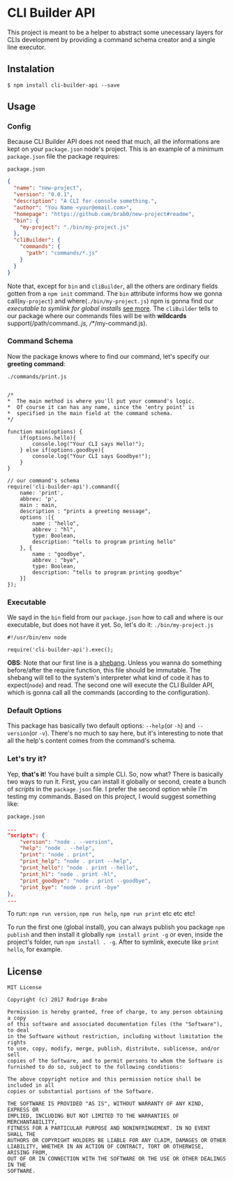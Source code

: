 CLI Builder API
===============
This project is meant to be a helper to abstract some unecessary layers for CLIs development by providing a command schema creator and a single line executor.

## Instalation
    $ npm install cli-builder-api --save

## Usage
### Config
Because CLI Builder API does not need that much, all the informations are kept on your `package.json` node's project. This is an example of a minimum `package.json` file the package requires:

`package.json`
```json
{
  "name": "new-project",
  "version": "0.0.1",
  "description": "A CLI for console something.",
  "author": "You Name <your@email.com>",
  "homepage": "https://github.com/brab0/new-project#readme",
  "bin": {
    "my-project": "./bin/my-project.js"
  },
  "cliBuilder": {
    "commands": {
      "path": "commands/*.js"
    }
  }
}
```
Note that, except for `bin` and `cliBuilder`, all the others are ordinary fields gotten from a `npm init` command. The `bin` attribute informs how we gonna call(`my-project`) and where(`./bin/my-project.js`) npm is gonna find our *executable to symlink for global installs* [see more](https://docs.npmjs.com/files/package.json#bin). The `cliBuilder` tells to our package where our commands files will be with **wildcards** support(/path/command.*.js, /\**/my-command.js).

### Command Schema
Now the package knows where to find our command, let's specify our **greeting command**:

`./commands/print.js`
```node

/*
*  The main method is where you'll put your command's logic. 
*  Of course it can has any name, since the 'entry point' is
*  specified in the main field at the command schema.
*/

function main(options) {
    if(options.hello){
        console.log("Your CLI says Hello!");
    } else if(options.goodbye){
        console.log("Your CLI says Goodbye!");
    }
}

// our command's schema
require('cli-builder-api').command({
    name: 'print',
    abbrev: 'p',
    main : main,
    description : "prints a greeting message",
    options :[{
        name : "hello",
        abbrev : "hl",
        type: Boolean,
        description: "tells to program printing hello"
    }, {
        name : "goodbye",
        abbrev : "bye",
        type: Boolean,
        description: "tells to program printing goodbye"
    }]
});
```

### Executable
We sayd in the `bin` field from our `package.json` how to call and where is our executable, but does not have it yet. So, let's do it:
`./bin/my-project.js`
```node
#!/usr/bin/env node

require('cli-builder-api').exec();
```
**OBS**: Note that our first line is a [shebang](https://www.in-ulm.de/~mascheck/various/shebang/). Unless you wanna do something before/after the require function, this file should be immutable. The shebang will tell to the system's interpreter what kind of code it has to expect(`node`) and read. The second one will execute the CLI Builder API, which is gonna call all the commands (according to the configuration).

### Default Options
This package has basically two default options: `--help`(or `-h`) and `--version`(or `-v`). There's no much to say here, but it's interesting to note that all the help's content comes from the command's schema.

### Let's try it?
Yep, **that's it**! You have built a simple CLI. So, now what?
There is basically two ways to run it. First, you can install it globally or second, create a bunch of *scripts* in the `package.json` file. I prefer the second option while I'm testing my commands. Based on this project, I would suggest something like:

`package.json`
```json
...
"scripts": {
    "version": "node . --version",
    "help": "node . --help",
    "print": "node . print",
    "print_help": "node . print --help",
    "print_hello": "node . print --hello",
    "print_hl": "node . print -hl",
    "print_goodbye": "node . print --goodbye",
    "print_bye": "node . print -bye"
},
...
```
To run: `npm run version`, `npm run help`, `npm run print` etc etc etc!

To run the first one (global install), you can always publish you package `npm publish` and then install it globally `npm install print -g` or even, inside the project's folder, run `npm install . -g`. After to symlink, execute like `print hello`, for example.

## License
```
MIT License

Copyright (c) 2017 Rodrigo Brabo

Permission is hereby granted, free of charge, to any person obtaining a copy
of this software and associated documentation files (the "Software"), to deal
in the Software without restriction, including without limitation the rights
to use, copy, modify, merge, publish, distribute, sublicense, and/or sell
copies of the Software, and to permit persons to whom the Software is
furnished to do so, subject to the following conditions:

The above copyright notice and this permission notice shall be included in all
copies or substantial portions of the Software.

THE SOFTWARE IS PROVIDED "AS IS", WITHOUT WARRANTY OF ANY KIND, EXPRESS OR
IMPLIED, INCLUDING BUT NOT LIMITED TO THE WARRANTIES OF MERCHANTABILITY,
FITNESS FOR A PARTICULAR PURPOSE AND NONINFRINGEMENT. IN NO EVENT SHALL THE
AUTHORS OR COPYRIGHT HOLDERS BE LIABLE FOR ANY CLAIM, DAMAGES OR OTHER
LIABILITY, WHETHER IN AN ACTION OF CONTRACT, TORT OR OTHERWISE, ARISING FROM,
OUT OF OR IN CONNECTION WITH THE SOFTWARE OR THE USE OR OTHER DEALINGS IN THE
SOFTWARE.

```
